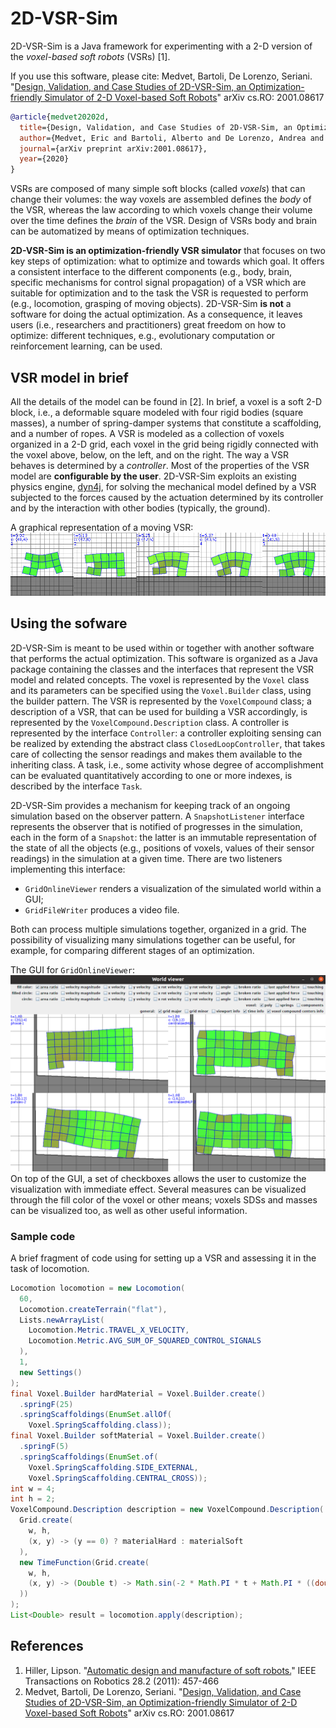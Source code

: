 # 2D-VSR-Sim
2D-VSR-Sim is a Java framework for experimenting with a 2-D version of the *voxel-based soft robots* (VSRs) [1].

If you use this software, please cite: Medvet, Bartoli, De Lorenzo, Seriani. "[Design, Validation, and Case Studies of 2D-VSR-Sim, an Optimization-friendly Simulator of 2-D Voxel-based Soft Robots](https://arxiv.org/abs/2001.08617)" arXiv cs.RO: 2001.08617
```bibtex
@article{medvet20202d,
  title={Design, Validation, and Case Studies of 2D-VSR-Sim, an Optimization-friendly Simulator of 2-D Voxel-based Soft Robots},
  author={Medvet, Eric and Bartoli, Alberto and De Lorenzo, Andrea and Seriani, Stefano},
  journal={arXiv preprint arXiv:2001.08617},
  year={2020}
}
```

VSRs are composed of many simple soft blocks (called *voxels*) that can change their volumes: the way voxels are assembled defines the *body* of the VSR, whereas the law according to which voxels change their volume over the time defines the *brain* of the VSR.
Design of VSRs body and brain can be automatized by means of optimization techniques.

**2D-VSR-Sim is an optimization-friendly VSR simulator** that focuses on two key steps of optimization: what to optimize and towards which goal. It offers a consistent interface to the different components (e.g., body, brain, specific mechanisms for control signal propagation) of a VSR which are suitable for optimization and to the task the VSR is requested to perform (e.g., locomotion, grasping of moving objects).
2D-VSR-Sim **is not** a software for doing the actual optimization. As a consequence, it leaves users (i.e., researchers and practitioners) great freedom on how to optimize: different techniques, e.g., evolutionary computation or reinforcement learning, can be used.

## VSR model in brief
All the details of the model can be found in [2].
In brief, a voxel is a soft 2-D block, i.e., a deformable square modeled with four rigid bodies (square masses), a number of spring-damper systems that constitute a scaffolding, and a number of ropes. A VSR is modeled as a collection of voxels organized in a 2-D grid, each voxel in the grid being rigidly connected with the voxel above, below, on the left, and on the right. The way a VSR behaves is determined by a *controller*. Most of the properties of the VSR model are **configurable by the user**.
2D-VSR-Sim exploits an existing physics engine, [dyn4j](http://www.dyn4j.org/), for solving the mechanical model defined by a VSR subjected to the forces caused by the actuation determined by its controller and by the interaction with other bodies (typically, the ground).

A graphical representation of a moving VSR:
![A graphical representation of a moving VSR](/assets/frames.png)

## Using the sofware
2D-VSR-Sim is meant to be used within or together with another software that performs the actual optimization.
This software is organized as a Java package containing the classes and the interfaces that represent the VSR model and related concepts.
The voxel is represented by the `Voxel` class and its parameters can be specified using the `Voxel.Builder` class, using the builder pattern. The VSR is represented by the `VoxelCompound` class; a description of a VSR, that can be used for building a VSR accordingly, is represented by the `VoxelCompound.Description` class.
A controller is represented by the interface `Controller`: a controller exploiting sensing can be realized by extending the abstract class `ClosedLoopController`, that takes care of collecting the sensor readings and makes them available to the inheriting class. A task, i.e., some activity whose degree of accomplishment can be evaluated quantitatively according to one or more indexes, is described by the interface `Task`.

2D-VSR-Sim provides a mechanism for keeping track of an ongoing simulation based on the observer pattern. A `SnapshotListener` interface represents the observer that is notified of progresses in the simulation, each in the form of a `Snapshot`: the latter is an immutable representation of the state of all the objects (e.g., positions of voxels, values of their sensor readings) in the simulation at a given time. There are two listeners implementing this interface:
 - `GridOnlineViewer` renders a visualization of the simulated world within a GUI;
 - `GridFileWriter` produces a video file.

Both can process multiple simulations together, organized in a grid. The possibility of visualizing many simulations together can be useful, for example, for comparing different stages of an optimization.

The GUI for `GridOnlineViewer`:
![The GUI of the simulation viewer](/assets/gui.png)
On top of the GUI, a set of checkboxes allows the user to customize the visualization with immediate effect. Several measures can be visualized through the fill color of the voxel or other means; voxels SDSs and masses can be visualized too, as well as other useful information.

### Sample code
A brief fragment of code using for setting up a VSR and assessing it in the task of locomotion.
```java
Locomotion locomotion = new Locomotion(
  60,
  Locomotion.createTerrain("flat"),
  Lists.newArrayList(
    Locomotion.Metric.TRAVEL_X_VELOCITY,
    Locomotion.Metric.AVG_SUM_OF_SQUARED_CONTROL_SIGNALS
  ),
  1,
  new Settings()
);
final Voxel.Builder hardMaterial = Voxel.Builder.create()
  .springF(25)
  .springScaffoldings(EnumSet.allOf(
    Voxel.SpringScaffolding.class));
final Voxel.Builder softMaterial = Voxel.Builder.create()
  .springF(5)
  .springScaffoldings(EnumSet.of(
    Voxel.SpringScaffolding.SIDE_EXTERNAL,
    Voxel.SpringScaffolding.CENTRAL_CROSS));
int w = 4;
int h = 2;
VoxelCompound.Description description = new VoxelCompound.Description(
  Grid.create(
    w, h,
    (x, y) -> (y == 0) ? materialHard : materialSoft
  ),
  new TimeFunction(Grid.create(
    w, h,
    (x, y) -> (Double t) -> Math.sin(-2 * Math.PI * t + Math.PI * ((double) x / (double) w))
  ))
);
List<Double> result = locomotion.apply(description);
```

## References
1. Hiller, Lipson. "[Automatic design and manufacture of soft robots.](https://ieeexplore.ieee.org/abstract/document/6096440)" IEEE Transactions on Robotics 28.2 (2011): 457-466 
2. Medvet, Bartoli, De Lorenzo, Seriani. "[Design, Validation, and Case Studies of 2D-VSR-Sim, an Optimization-friendly Simulator of 2-D Voxel-based Soft Robots](https://arxiv.org/abs/2001.08617)" arXiv cs.RO: 2001.08617
